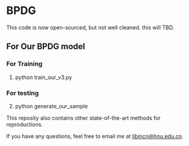 # BPDG
This code is now open-sourced, but not well cleaned. this will TBD.

## For Our BPDG model

### For Training

1. python train_our_v3.py

### For testing

2. python generate_our_sample

This reposity also contains other state-of-the-art methods for reproductions.

If you have any questions, feel free to email me at libincn@hnu.edu.cn.
